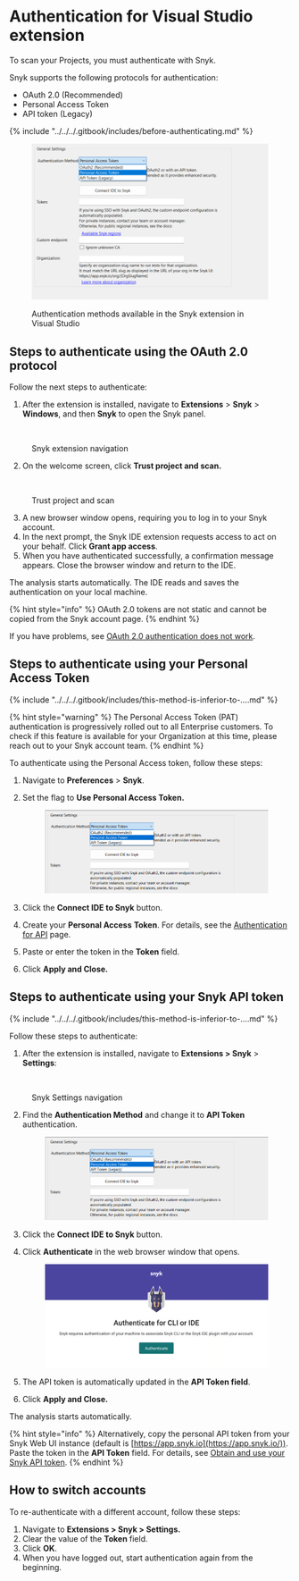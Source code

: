 # Authentication for Visual Studio extension

To scan your Projects, you must authenticate with Snyk.&#x20;

Snyk supports the following protocols for authentication:



* OAuth 2.0 (Recommended)
* Personal Access Token
* API token (Legacy)

{% include "../../../.gitbook/includes/before-authenticating.md" %}

<figure><img src="../../../.gitbook/assets/image (437) (1).png" alt=""><figcaption><p>Authentication methods available in the Snyk extension in Visual Studio</p></figcaption></figure>

## Steps to authenticate using the OAuth 2.0 protocol

Follow the next steps to authenticate:

1. After the extension is installed, navigate to **Extensions** > **Snyk** > **Windows**, and then **Snyk** to open the Snyk panel.&#x20;

<figure><img src="../../../.gitbook/assets/SCR-20240822-llxy.png" alt="" width="563"><figcaption><p>Snyk extension navigation</p></figcaption></figure>

2. On the welcome screen, click **Trust project and scan.**

<figure><img src="../../../.gitbook/assets/SCR-20240822-lmdw.png" alt="" width="563"><figcaption><p>Trust project and scan</p></figcaption></figure>

3. A new browser window opens, requiring you to log in to your Snyk account.
4. In the next prompt, the Snyk IDE extension requests access to act on your behalf. Click **Grant app access**.
5. When you have authenticated successfully, a confirmation message appears. Close the browser window and return to the IDE.

The analysis starts automatically. The IDE reads and saves the authentication on your local machine.&#x20;

{% hint style="info" %}
OAuth 2.0 tokens are not static and cannot be copied from the Snyk account page.
{% endhint %}

If you have problems, see [OAuth 2.0 authentication does not work](../troubleshooting-ides/how-to-set-environment-variables-by-operating-system-os-for-ides-and-cli-1.md).

## Steps to authenticate using your Personal Access Token

{% include "../../../.gitbook/includes/this-method-is-inferior-to-....md" %}

{% hint style="warning" %}
The Personal Access Token (PAT) authentication is progressively rolled out to all Enterprise customers. To check if this feature is available for your Organization at this time, please reach out to your Snyk account team.
{% endhint %}

To authenticate using the Personal Access token, follow these steps:

1. Navigate to **Preferences** > **Snyk**.
2.  Set the flag to **Use Personal Access Token.**

    <figure><img src="../../../.gitbook/assets/image (439).png" alt=""><figcaption></figcaption></figure>
3. Click the **Connect IDE to Snyk** button.
4. Create your **Personal Access** **Token**. For details, see the [Authentication for API](../../../snyk-api/authentication-for-api/) page.&#x20;
5. Paste or enter the token in the **Token** field.
6. Click **Apply and Close.**

## Steps to authenticate using your Snyk API token

{% include "../../../.gitbook/includes/this-method-is-inferior-to-....md" %}

Follow these steps to authenticate:

1. After the extension is installed, navigate to **Extensions > Snyk** > **Settings**:

<figure><img src="../../../.gitbook/assets/SCR-20240822-lyzs.png" alt="" width="375"><figcaption><p>Snyk Settings navigation</p></figcaption></figure>

2.  Find the **Authentication Method** and change it to **API Token** authentication.&#x20;

    <figure><img src="../../../.gitbook/assets/image (436).png" alt=""><figcaption></figcaption></figure>
3. Click the **Connect IDE to Snyk** button.
4.  Click **Authenticate** in the web browser window that opens.

    <figure><img src="../../../.gitbook/assets/image (435).png" alt=""><figcaption></figcaption></figure>
5. The API token is automatically updated in the **API Token field**.
6. Click **Apply and Close.**

The analysis starts automatically.

{% hint style="info" %}
Alternatively, copy the personal API token from your Snyk Web UI instance (default is [https://app.snyk.io](https://app.snyk.io/)). Paste the token in the **API Token** field.  For details, see [Obtain and use your Snyk API token](../../../discover-snyk/getting-started/#obtain-and-use-your-snyk-api-token).
{% endhint %}

## How to switch accounts

To re-authenticate with a different account, follow these steps:

1. Navigate to **Extensions > Snyk > Settings.**
2. Clear the value of the **Token** field.
3. Click **OK**.
4. When you have logged out, start authentication again from the beginning.
